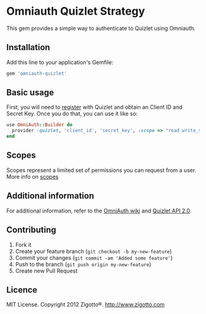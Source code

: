 # Omniauth Quizlet Strategy

This gem provides a simple way to authenticate to Quizlet using Omniauth.

## Installation

Add this line to your application's Gemfile:

```ruby
gem 'omniauth-quizlet'
```

## Basic usage

First, you will need to [register](https://quizlet.com/api/2.0/docs/) with Quizlet and obtain an Client ID and Secret Key. Once you do that, you can use it like so:

```ruby
use OmniAuth::Builder do
  provider :quizlet, 'client_id', 'secret_key', :scope => "read write_set write_group", :state => "RANDOM_STRING"
end
```

## Scopes

Scopes represent a limited set of permissions you can request from a user. More info on [scopes](https://quizlet.com/api/2.0/docs/scopes/)

## Additional information

For additional information, refer to the [OmniAuth wiki](https://github.com/intridea/omniauth/wiki) and [Quizlet API 2.0](https://quizlet.com/api/2.0/docs/).

## Contributing

1. Fork it
2. Create your feature branch (`git checkout -b my-new-feature`)
3. Commit your changes (`git commit -am 'Added some feature'`)
4. Push to the branch (`git push origin my-new-feature`)
5. Create new Pull Request

## Licence
MIT License. Copyright 2012 Zigotto®. http://www.zigotto.com

